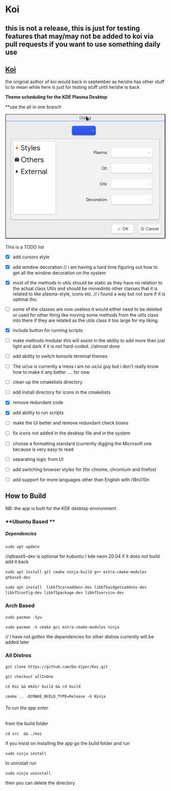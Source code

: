 # Koi
## this is not a release,  this is just for testing features that may/may not be added to koi via pull requests if you want to use something daily use 

## [Koi](https://github.com/baduhai/Koi) 

the original author of koi would back in september as he/she has other stuff to to  mean while here is just for testing stuff until he/she is back 

**Theme scheduling for the KDE Plasma Desktop**

**use the all in one branch 
<p>
  <img alt="profile-dialog" title="Yin & Yang" src="doc/profile_dialog.png">
</p>

This is a TODO list 

- [x] add cursors style 
- [x]  add window decoration // i am having a hard time figuring out how to get all the window decoration on the system 
- [x] most of the methods in utils should be static as they have no relation to the actual class Utils and should be movedinto other classes that it is related to like plasma-style, icons etc.
   // i found a way but not sure if it is optimal tho.
- [ ] some of the classes are now useless it would either need to be deleted or used for other thing like moving some methods from the utils class into there if they are related as the utils class it too large for my liking.
- [x] include button for running scripts
- [ ] make methods modular this will assist in the ability to add more than just light and dark if it is not hard-coded.  //almost done
- [ ] add ability to switch konsole terminal themes 
- [ ] The ui/ux is currently a mess i am no ux/ui guy but i don't really know how to make it any better .... for now
- [ ] clean up the cmakelists directory 
- [ ] add install directory for icons in the cmakelists 
- [x] remove redundant code 
- [x] add ability to run scripts 
- [ ] make the UI better and remove redundant check boxes
- [ ] fix icons not added in the desktop file and in the system
- [ ] choose a formatting standard (currently digging the Microsoft one because is very easy to read
- [ ] separating logic from UI
- [ ] add switching browser styles for (for chrome, chromium and firefox)
- [ ] add support for more languages other than English with i18n/i10n 




## **How to Build** 

NB: the app is built for the KDE desktop environment .

### **Ubuntu Based ** 

##### Dependencies 

`sudo apt update` 

//qtbase5-dev is optional for kubuntu / kde neon 20.04  if it does not build add it back 



`sudo apt install git cmake ninja-build g++ extra-cmake-modules qtbase5-dev`





`sudo apt install  libkf5coreaddons-dev libkf5widgetsaddons-dev libkf5config-dev libkf5package-dev libkf5service-dev`



### Arch Based  

`sudo pacman -Syu` 

`sudo pacman -S cmake gcc extra-cmake-modules ninja` 



// I have not gotten the dependencies for other distros currently will be added later 



### All Distros

`git clone https://github.com/Da-Viper/Koi.git`

`git checkout allInOne` 

`cd Koi && mkdir build && cd build` 

`cmake .. -DCMAKE_BUILD_TYPE=Release -G Ninja`



###### To run the app enter 

from the build folder 

`cd src  && ./koi` 



if you insist on installing the app   go the build folder and run 

`sudo ninja install` 

to uninstall run 

`sudo ninja uninstall`  



then you can delete the directory 

